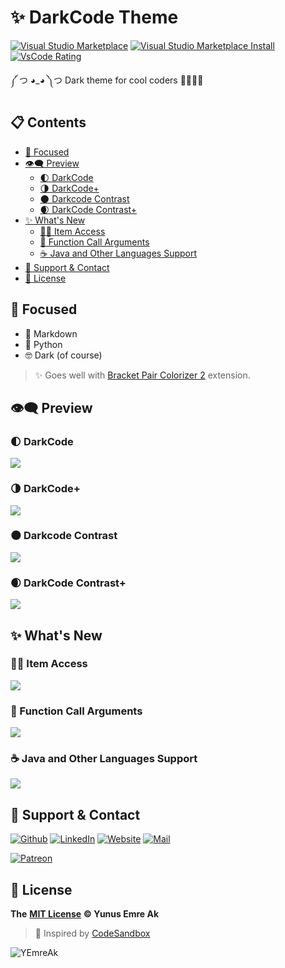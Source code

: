 # ✨ DarkCode Theme <!-- omit in toc -->

[![Visual Studio Marketplace](https://vsmarketplacebadge.apphb.com/version/yedhrab.darkcode-theme-adopted-python-and-markdown.svg)](https://marketplace.visualstudio.com/items?itemName=yedhrab.darkcode-theme-adopted-python-and-markdown)
[![Visual Studio Marketplace Install](https://vsmarketplacebadge.apphb.com/installs/yedhrab.darkcode-theme-adopted-python-and-markdown.svg)](https://marketplace.visualstudio.com/items?itemName=yedhrab.darkcode-theme-adopted-python-and-markdown)
[![VsCode Rating](https://vsmarketplacebadge.apphb.com/rating-star/yedhrab.darkcode-theme-adopted-python-and-markdown.svg)](https://marketplace.visualstudio.com/items?itemName=yedhrab.darkcode-theme-adopted-python-and-markdown)

༼ つ ◕_◕ ༽つ Dark theme for cool coders 👩‍💻👨‍💻

## 📋 Contents <!-- omit in toc -->

- [🎯 Focused](#%f0%9f%8e%af-focused)
- [👁‍🗨 Preview](#%f0%9f%91%81%e2%80%8d%f0%9f%97%a8-preview)
  - [🌓 DarkCode](#%f0%9f%8c%93-darkcode)
  - [🌗 DarkCode+](#%f0%9f%8c%97-darkcode)
  - [🌑 Darkcode Contrast](#%f0%9f%8c%91-darkcode-contrast)
  - [🌒 DarkCode Contrast+](#%f0%9f%8c%92-darkcode-contrast)
- [✨ What's New](#%e2%9c%a8-whats-new)
  - [👮‍♂️ Item Access](#%f0%9f%91%ae%e2%80%8d%e2%99%82%ef%b8%8f-item-access)
  - [🚗 Function Call Arguments](#%f0%9f%9a%97-function-call-arguments)
  - [☕ Java and Other Languages Support](#%e2%98%95-java-and-other-languages-support)
- [💖 Support & Contact](#%f0%9f%92%96-support--contact)
- [🔏 License](#%f0%9f%94%8f-license)

## 🎯 Focused

- 📑 Markdown
- 🐍 Python
- 🤓 Dark (of course)

> ✨ Goes well with [Bracket Pair Colorizer 2](https://marketplace.visualstudio.com/items?itemName=CoenraadS.bracket-pair-colorizer-2) extension.

## 👁‍🗨 Preview

### 🌓 DarkCode

![](res/theme.png)

### 🌗 DarkCode+

![](res/theme_plus.png)

### 🌑 Darkcode Contrast

![](res/contrast.png)

### 🌒 DarkCode Contrast+

![](res/contrast_plus.png)

## ✨ What's New

### 👮‍♂️ Item Access

![](res/meta.item-access.png)

### 🚗 Function Call Arguments

![](res/meta.function-call.arguments.png)

### ☕ Java and Other Languages Support

![](res/hello_java.png)

## 💖 Support & Contact

​[​![Github](https://drive.google.com/uc?id=1PzkuWOoBNMg0uOMmqwHtVoYt0WCqi-O5)​](https://github.com/yedhrab) [​![LinkedIn](https://drive.google.com/uc?id=1hvdil0ZHVEzekQ4AYELdnPOqzunKpnzJ)​](https://www.linkedin.com/in/yemreak/) [​![Website](https://drive.google.com/uc?id=1wR8Ph0FBs36ZJl0Ud-HkS0LZ9b66JBqJ)​](https://yemreak.com/) [​![Mail](https://drive.google.com/uc?id=142rP0hbrnY8T9kj_84_r7WxPG1hzWEcN)​](mailto::yedhrab@gmail.com?subject=YBilgiler%20%7C%20Github)​

​[​![Patreon](https://drive.google.com/uc?id=11YmCRmySX7v7QDFS62ST2JZuE70RFjDG)](https://www.patreon.com/yemreak/)

## 🔏 License

**The** [**MIT License**](https://choosealicense.com/licenses/mit/) **© Yunus Emre Ak**

> 🎈 Inspired by [CodeSandbox](https://marketplace.visualstudio.com/items?itemName=ngryman.codesandbox-theme)
>
![YEmreAk](https://drive.google.com/uc?id=1Wd_YLVOkAhXPVqFMx_aZyFvyTy_88H-Z)

